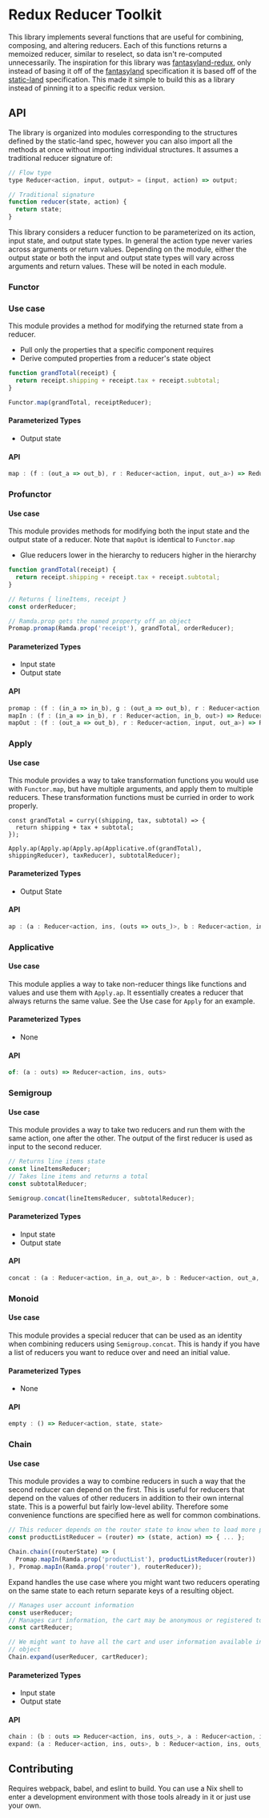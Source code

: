 # Redux Reducer Toolkit

This library implements several functions that are useful for combining,
composing, and altering reducers. Each of this functions returns a memoized
reducer, similar to reselect, so data isn't re-computed unnecessarily. The
inspiration for this library was
[fantasyland-redux](https://github.com/philipnilsson/fantasyland-redux), only
instead of basing it off of the
[fantasyland](https://github.com/fantasyland/fantasy-land) specification it is
based off of the [static-land](https://github.com/rpominov/static-land)
specification. This made it simple to build this as a library instead of pinning
it to a specific redux version.

## API

The library is organized into modules corresponding to the structures defined by
the static-land spec, however you can also import all the methods at once
without importing individual structures. It assumes a traditional reducer
signature of:

```javascript
// Flow type
type Reducer<action, input, output> = (input, action) => output;

// Traditional signature
function reducer(state, action) {
  return state;
}
```

This library considers a reducer function to be parameterized on its action,
input state, and output state types. In general the action type never varies
across arguments or return values. Depending on the module, either the output
state or both the input and output state types will vary across arguments and
return values. These will be noted in each module.

### Functor

### Use case

This module provides a method for modifying the returned state from a reducer.

* Pull only the properties that a specific component requires
* Derive computed properties from a reducer's state object

```javascript
function grandTotal(receipt) {
  return receipt.shipping + receipt.tax + receipt.subtotal;
}

Functor.map(grandTotal, receiptReducer);
```

#### Parameterized Types

* Output state

#### API

```javascript
map : (f : (out_a => out_b), r : Reducer<action, input, out_a>) => Reducer<action, input, out_b>)
```

### Profunctor

#### Use case

This module provides methods for modifying both the input state and the output
state of a reducer. Note that `mapOut` is identical to `Functor.map`

* Glue reducers lower in the hierarchy to reducers higher in the hierarchy

```javascript
function grandTotal(receipt) {
  return receipt.shipping + receipt.tax + receipt.subtotal;
}

// Returns { lineItems, receipt }
const orderReducer;

// Ramda.prop gets the named property off an object
Promap.promap(Ramda.prop('receipt'), grandTotal, orderReducer);
```

#### Parameterized Types

* Input state
* Output state

#### API

```javascript
promap : (f : (in_a => in_b), g : (out_a => out_b), r : Reducer<action, in_b, out_a>) => Reducer<action, in_a, out_b>
mapIn : (f : (in_a => in_b), r : Reducer<action, in_b, out>) => Reducer<action, in_a, out>
mapOut : (f : (out_a => out_b), r : Reducer<action, input, out_a>) => Reducer<action, input, out_b>)
```

### Apply

#### Use case

This module provides a way to take transformation functions you would use with
`Functor.map`, but have multiple arguments, and apply them to multiple reducers.
These transformation functions must be curried in order to work properly.

```
const grandTotal = curry((shipping, tax, subtotal) => {
  return shipping + tax + subtotal;
});

Apply.ap(Apply.ap(Apply.ap(Applicative.of(grandTotal), shippingReducer), taxReducer), subtotalReducer);
```

#### Parameterized Types

* Output State

#### API

```javascript
ap : (a : Reducer<action, ins, (outs => outs_)>, b : Reducer<action, ins, outs>) => Reducer<action, ins, outs_>
```

### Applicative

#### Use case

This module applies a way to take non-reducer things like functions and values
and use them with `Apply.ap`. It essentially creates a reducer that always
returns the same value. See the Use case for `Apply` for an example.

#### Parameterized Types

* None

#### API

```javascript
of: (a : outs) => Reducer<action, ins, outs>
```

### Semigroup

#### Use case

This module provides a way to take two reducers and run them with the same
action, one after the other. The output of the first reducer is used as input to
the second reducer.

```javascript
// Returns line items state
const lineItemsReducer;
// Takes line items and returns a total
const subtotalReducer;

Semigroup.concat(lineItemsReducer, subtotalReducer);
```

#### Parameterized Types

* Input state
* Output state

#### API

```javascript
concat : (a : Reducer<action, in_a, out_a>, b : Reducer<action, out_a, out_b>) : Reducer<action, in_a, out_b>
```

### Monoid

#### Use case

This module provides a special reducer that can be used as an identity when
combining reducers using `Semigroup.concat`. This is handy if you have a list of
reducers you want to reduce over and need an initial value.

#### Parameterized Types

* None

#### API

```javascript
empty : () => Reducer<action, state, state>
```

### Chain

#### Use case

This module provides a way to combine reducers in such a way that the second
reducer can depend on the first. This is useful for reducers that depend on the
values of other reducers in addition to their own internal state. This is a
powerful but fairly low-level ability. Therefore some convenience functions are
specified here as well for common combinations.

```javascript
// This reducer depends on the router state to know when to load more products
const productListReducer = (router) => (state, action) => { ... };

Chain.chain((routerState) => (
  Promap.mapIn(Ramda.prop('productList'), productListReducer(router))
), Promap.mapIn(Ramda.prop('router'), routerReducer));
```

Expand handles the use case where you might want two reducers operating on the
same state to each return separate keys of a resulting object.

```javascript
// Manages user account information
const userReducer;
// Manages cart information, the cart may be anonymous or registered to a user.
const cartReducer;

// We might want to have all the cart and user information available in the same
// object
Chain.expand(userReducer, cartReducer);
```

#### Parameterized Types

* Input state
* Output state

#### API

```javascript
chain : (b : outs => Reducer<action, ins, outs_>, a : Reducer<action, ins, outs>) =. Reducer<action, ins, outs_>
expand: (a : Reducer<action, ins, outs>, b : Reducer<action, ins, outs_>) => Reducer<action, ins, outs & outs_>
```

## Contributing

Requires webpack, babel, and eslint to build. You can use a Nix shell to enter a
development environment with those tools already in it or just use your own.
